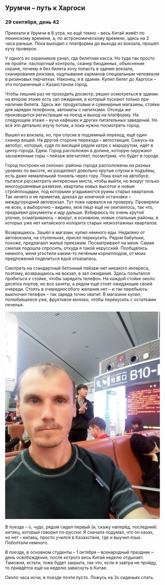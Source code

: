 ## Урумчи – путь к Харгоси

### 29 сентября, день 42

Приехали в Урумчи в 8 утра, но ещё темно – весь Китай живёт по пекинскому времени, а, по астрономическому времени, здесь на 2 часа раньше. Пока выходил с платформы до выхода из вокзала, прошёл кучу проверок.

У одного из охранников узнал, где билетная касса. Но туда так просто не пройти: паспортный контроль, сканер биоданных, объяснение охране, почему я без билета хочу попасть в здание вокзала, сканирование рюкзака, ощупывание карманов специальным человеком в резиновых перчатках. Наконец, я в здании. Купил билет до Харгоси – это пограничный с Казахстаном город.

Чтобы лишний раз не проходить досмотр, решил осмотреться в здании: на втором этаже есть зал ожидания, в который пускают только при наличии билета. Здесь же: продуктовые и сувенирные магазины, стойки для зарядки телефонов, автоматы с напитками. Отсюда же производится регистрация на поезд и выход на платформу. На следующем этаже – куча кафешек и других питательных заведений. Но всё это детально изучу потом, а пока нужно посмотреть город.

Вышел из вокзала, но, при спуске в подземный переход, ещё один сканер вещей. На другой стороне перехода – автостанция. Сажусь на автобус, который, судя по висящей рядом катре с маршрутом, идёт в центр города. Едем. Город расположен в долине, которую окружают заснеженные горы – пейзаж впечатляет, посмотрим, что будет в городе.

Город построен на склонах: районы города расположены на разных уровнях по высоте, их разделяют довольно крутые спуски и подъёмы, есть даже немаленький тоннель через гору. Пока ехал на автобусе, пытался рассмотреть интересные мнста, чтобы выйти, но вокруг только многоуровневые развязки, кварталы новых высоток и новые стройплощадки, под которыми угадываются руины старых кварталов. Так ничего и не приметив, доехал до конечной остановки – междугородний автовокзал. Тут тоже нарвался на проверку. Проверяли не всех, а выборочно – видимо, моё лицо ещё не окитаилось, так что, предъявил документы и иду дальше. Взбираюсь по очень крутой улочке, осматриваюсь – вокруг, в основном, новые спальные районы, в которых уже нет китайского колорита старых низкоэтажных кварталов.

Возвращаюсь. Зашёл в магазин, купил немного еды. Недалеко от автовокзала, на ступеньках, присел перекусить. Рядом бабульки, похоже, предлагают жильё приезжим. Посматривают на меня. Самая смелая подошла спросить, откуда я такой нерусский. Пообщались немного, меня угостили каким-то печёным корнеплодом, от моих предложений поделиться едой отказались.

Смотреть на стандартный бетонный пейзаж нет никакого интереса, поэтому, возвращаюсь на вокзал, в зал ожидания. Здесь попытался пробиться к стойке, чтобы зарядить телефон. На каждой стойке около десятка портов, но все заняты, а рядом ещё стоят ожидающие своей очереди. Стоять в очередиособого желания нет – и так перебьюсь: выключил телефон – так заряда точно хватит. В магазине купил, полюбившееся уже, фруктовое молоко, чтобы перекусить с остатками печенья.

![Урумчи - зал ожидания вокзала](../images/IMG_20180929_142752.jpg)

В поезде – о, чудо, рядом сидел первый (и, скажу наперёд, последний) китаец, который говорил по-русски. Я сначала подумал, что он казах, но нет – китаец, просто учился в Казахстане, где и выучил язык. Поболтали немного.

В поезде, в основном студенты – 1 октября – всенародный праздник – день освобождения, после котрого весь Китай неделю отдыхает. Таможня, кстати, тоже будет закрыта, так что, если я завтра не пройду, то прийдётся ещё на неделю зависнуть в Китае.

Около часа ночи, в поезде почти пусто. Ложусь на 3х сиденьях спать.